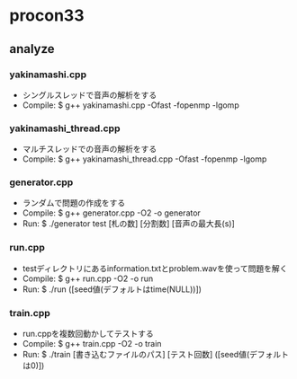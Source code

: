 # procon33

## analyze

### yakinamashi.cpp
 - シングルスレッドで音声の解析をする
 - Compile: $ g++ yakinamashi.cpp -Ofast -fopenmp -lgomp

### yakinamashi_thread.cpp
 - マルチスレッドでの音声の解析をする
 - Compile: $ g++ yakinamashi_thread.cpp -Ofast -fopenmp -lgomp

### generator.cpp
 - ランダムで問題の作成をする
 - Compile: $ g++ generator.cpp -O2 -o generator
 - Run: $ ./generator test [札の数] [分割数] [音声の最大長(s)]

### run.cpp
 - testディレクトリにあるinformation.txtとproblem.wavを使って問題を解く
 - Compile: $ g++ run.cpp -O2 -o run
 - Run: $ ./run ([seed値(デフォルトはtime(NULL))])

### train.cpp
 - run.cppを複数回動かしてテストする
 - Compile: $ g++ train.cpp -O2 -o train
 - Run: $ ./train [書き込むファイルのパス] [テスト回数] ([seed値(デフォルトは0)])

